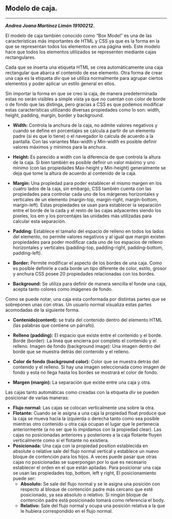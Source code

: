 ## **Modelo de caja.**
---
***Andrea Joana Martínez Limón 19100212.***

El modelo de caja también conocido como “Box Model” es una de las características más importantes de HTML y CSS ya que es la forma en la que se representan todos los elementos en una página web. Este modelo hace que todos los elementos utilizados se representen mediante cajas rectangulares.

Cada que se inserta una etiqueta HTML se crea automáticamente una caja rectangular que abarca el contenido de ese elemento. Otra forma de crear una caja es la etiqueta *div* que se utiliza normalmente para agrupar ciertos elementos y poder aplicar un estilo general en ellos.

Sin importar la forma en que se creo la caja, de manera predeterminada estas no serán visibles a simple vista ya que no cuentan con color de borde o de fondo que las distinga, pero gracias a CSS es que podemos modificar estas características utilizando diversas propiedades como lo son: width, height, padding, margin, border y background.

+ **Width:** Controla la anchura de la caja, no admite valores negativos y cuando se define en porcentajes se calcula a partir de un elemento padre (si es que lo tiene) o el navegador lo calcula de acuerdo a la pantalla. Con las variantes Max-width y Min-width es posible definir valores máximos y mínimos para la anchura.

+ **Height:** Es parecido a width con la diferencia de que controla la altura de la caja. Si bien también es posible definir un valor máximo y uno mínimo (con las propiedades Max-height y Min-height) generalmente se deja que tome la altura de acuerdo al contenido de la caja.

+ **Margin:** Una propiedad para poder establecer el mismo margen en los cuatro lados de la caja, sin embargo, CSS también cuenta con las propiedades para controlar cada uno de los márgenes horizontales y verticales de un elemento (margin-top, margin-right, margin-bottom, margin-left). Estas propiedades se usan para establecer la separación entre el borde de la cada y el resto de las cajas adyacentes siendo los pixeles, los em y los porcentajes las unidades más utilizadas para calcular esta separación.

+ **Padding:** Establece el tamaño del espacio de relleno en todos los lados del elemento, no permite valores negativos y al igual que margin existen propiedades para poder modificar cada uno de los espacios de relleno horizontales y verticales (padding-top, padding-right, padding-bottom, padding-left).

+ **Border:** Permite modificar el aspecto de los bordes de una caja. Como es posible definirle a cada borde un tipo diferente de color, estilo, grosor y anchura CSS posee 20 propiedades relacionadas con los bordes.
+ **Background:** Se utiliza para definir de manera sencilla el fonde una caja, acepta tanto colores como imágenes de fondo.

Como se puede notar, una caja esta conformada por distintas partes que se sobreponen unas con otras. Un usuario normal visualiza estas partes acomodadas de la siguiente forma.

+ **Contenido(content):** se trata del contenido dentro del elemento HTML (las palabras que contiene un párrafo).
  
+ **Relleno (padding):** El espacio que existe entre el contenido y el borde.
Borde (border): La línea que encierra por completo el contenido y el relleno.
Imagen de fondo (background image): Una imagen dentro del borde que se muestra detrás del contenido y el relleno.

+ **Color de fondo (background color):** Color que se muestra detrás del contenido y el relleno. Si hay una imagen seleccionada como imagen de fondo y esta no llega hasta los bordes se mostrará el color de fondo.

+ **Margen (margin):** La separación que existe entre una caja y otra.

Las cajas tanto automáticas como creadas con la etiqueta *div* se pueden posicionar de varias maneras:

+ **Flujo normal:** Las cajas se colocan verticalmente una sobre la otra.
+ **Flotante:** Cuando se le asigna a una caja la propiedad float produce que la caja se mueva hacia la izquierda o derecha tanto como sea posible mientras otro contenido u otra caja ocupan el lugar que le pertenecía anteriormente (a no ser que lo impidamos con la propiedad clear). Las cajas no posicionadas anteriores y posteriores a la caja flotante fluyen verticalmente como si el flotante no existiera.
+ **Posicionada:** Una caja con la propiedad position establecida en absolute o relative sale del flujo normal vertical y establece un nuevo bloque de contención para los hijos. A veces puede pasar que otras cajas no posicionadas se superpongan por lo que es necesario establecer el orden en el que están apiladas. Para posicionar una caja se usan las propiedades top, bottom, left y right, El posicionamiento puede ser:
    + **Absoluto:** Se sale del flujo normal y se le asigna una posición con respecto al bloque de contención padre más cercano que esté posicionado, ya sea absoluto o relativo. Si ningún bloque de contención padre está posicionado tomará como referencia el body.
    + **Relativo:** Sale del flujo normal y ocupa una posición relativa a la que le hubiera correspondido en el flujo normal.
